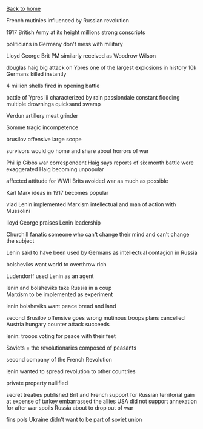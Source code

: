 [Back to home](../README.md)

French mutinies influenced by Russian
revolution

1917 British Army at its height 
millions strong 
conscripts 

politicians in Germany don't mess with 
military 

Lloyd George Brit PM similarly received 
as Woodrow Wilson 

douglas haig big attack on Ypres
one of the largest explosions in history 
10k Germans killed instantly 

4 million shells fired in opening battle 

battle of Ypres iii characterized by rain 
passiondale 
constant flooding
multiple drownings 
quicksand swamp 

Verdun artillery meat grinder 

Somme tragic incompetence 

brusilov offensive large scope 

survivors would go home 
and share about horrors of war

Phillip Gibbs war correspondent
Haig says reports of six month
 battle were exaggerated
Haig becoming unpopular 

affected attitude for WWII 
Brits avoided war as much as possible 

Karl Marx ideas in 1917 becomes popular 

vlad Lenin implemented Marxism 
intellectual and man of action 
with Mussolini

lloyd George praises Lenin leadership 

Churchill fanatic someone who can't change their mind and 
can't change the subject 

Lenin said to have been used by Germans 
as intellectual contagion in Russia 

bolsheviks want world to overthrow rich 

Ludendorff used Lenin as an agent

lenin and bolsheviks take Russia in a coup   
Marxism to be implemented as 
experiment 

lenin bolsheviks want peace bread and land

second Brusilov offensive goes wrong 
mutinous troops 
plans cancelled 
Austria hungary counter attack succeeds

lenin: troops voting for peace with their feet 

Soviets = the revolutionaries composed of peasants 

second company of the French Revolution

lenin wanted to spread revolution to other countries

private property nullified 

secret treaties published 
Brit and French support for Russian territorial gain
at expense of turkey 
embarrassed the allies 
USA did not support annexation for after war spoils
Russia about to drop out of war 

fins pols Ukraine didn't want to be part of soviet union

